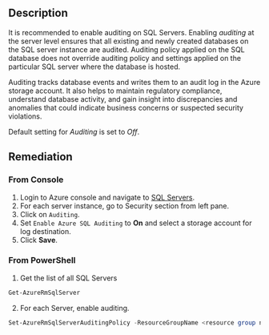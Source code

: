 ## Description

It is recommended to enable auditing on SQL Servers. Enabling *auditing* at the server level ensures that all existing and newly created databases on the SQL server instance are audited. Auditing policy applied on the SQL database does not override auditing policy and settings applied on the particular SQL server where the database is hosted.

Auditing tracks database events and writes them to an audit log in the Azure storage account. It also helps to maintain regulatory compliance, understand database activity, and gain insight into discrepancies and anomalies that could indicate business concerns or suspected security violations.

Default setting for *Auditing* is set to *Off*.

## Remediation

### From Console

1. Login to Azure console and navigate to [SQL Servers](https://portal.azure.com/#create/Microsoft.SQLServer).
2. For each server instance, go to Security section from left pane.
3. Click on `Auditing`.
4. Set `Enable Azure SQL Auditing` to **On** and select a storage account for log destination.
5. Click **Save**.

### From PowerShell

1. Get the list of all SQL Servers

```powershell
Get-AzureRmSqlServer
```

2. For each Server, enable auditing.

```powershell
Set-AzureRmSqlServerAuditingPolicy -ResourceGroupName <resource group name> - ServerName <server name> -AuditType <audit type> -StorageAccountName <storage account name>
```
